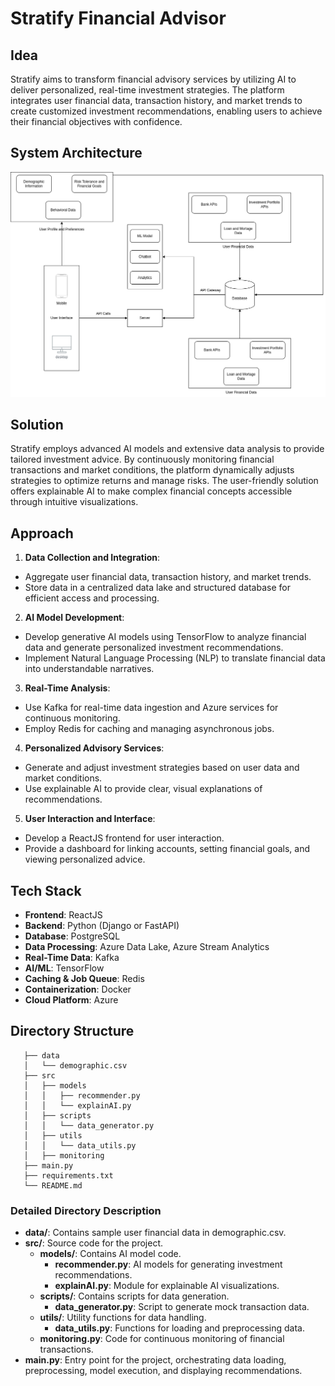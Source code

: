 # Stratify Financial Advisor

## Idea

Stratify aims to transform financial advisory services by utilizing AI to deliver personalized, real-time investment strategies. The platform integrates user financial data, transaction history, and market trends to create customized investment recommendations, enabling users to achieve their financial objectives with confidence.

## System Architecture

![System Architecture](./data/readme-images/architecture.png)

## Solution

Stratify employs advanced AI models and extensive data analysis to provide tailored investment advice. By continuously monitoring financial transactions and market conditions, the platform dynamically adjusts strategies to optimize returns and manage risks. The user-friendly solution offers explainable AI to make complex financial concepts accessible through intuitive visualizations.

## Approach

1. **Data Collection and Integration**:

- Aggregate user financial data, transaction history, and market trends.
- Store data in a centralized data lake and structured database for efficient access and processing.

2. **AI Model Development**:

- Develop generative AI models using TensorFlow to analyze financial data and generate personalized investment recommendations.
- Implement Natural Language Processing (NLP) to translate financial data into understandable narratives.

3. **Real-Time Analysis**:

- Use Kafka for real-time data ingestion and Azure services for continuous monitoring.
- Employ Redis for caching and managing asynchronous jobs.

4. **Personalized Advisory Services**:

- Generate and adjust investment strategies based on user data and market conditions.
- Use explainable AI to provide clear, visual explanations of recommendations.

5. **User Interaction and Interface**:

- Develop a ReactJS frontend for user interaction.
- Provide a dashboard for linking accounts, setting financial goals, and viewing personalized advice.

## Tech Stack

- **Frontend**: ReactJS
- **Backend**: Python (Django or FastAPI)
- **Database**: PostgreSQL
- **Data Processing**: Azure Data Lake, Azure Stream Analytics
- **Real-Time Data**: Kafka
- **AI/ML**: TensorFlow
- **Caching & Job Queue**: Redis
- **Containerization**: Docker
- **Cloud Platform**: Azure

## Directory Structure

```stratify-financial-advisor/
   ├── data
   │   └── demographic.csv
   ├── src
   │   ├── models
   │   │   ├── recommender.py
   │   │   └── explainAI.py
   │   ├── scripts
   │   │   └── data_generator.py
   │   ├── utils
   │   │   └── data_utils.py
   │   ├── monitoring
   ├── main.py
   ├── requirements.txt
   └── README.md
```

### Detailed Directory Description

- **data/**: Contains sample user financial data in demographic.csv.
- **src/**: Source code for the project.
  - **models/**: Contains AI model code.
    - **recommender.py**: AI models for generating investment recommendations.
    - **explainAI.py**: Module for explainable AI visualizations.
  - **scripts/**: Contains scripts for data generation.
    - **data_generator.py**: Script to generate mock transaction data.
  - **utils/**: Utility functions for data handling.
    - **data_utils.py**: Functions for loading and preprocessing data.
  - **monitoring.py**: Code for continuous monitoring of financial transactions.
- **main.py**: Entry point for the project, orchestrating data loading, preprocessing, model execution, and displaying recommendations.